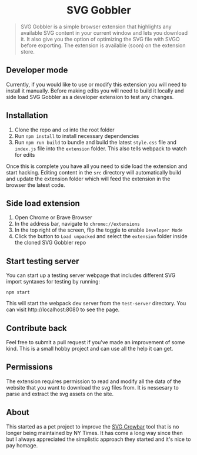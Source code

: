 <h1 align="center">SVG Gobbler</h1>

> SVG Gobbler is a simple browser extension that highlights any available SVG content in your current window and lets you download it. It also give you the option of optimizing the SVG file with SVGO before exporting. The extension is available (soon) on the extension store.

## Developer mode

Currently, if you would like to use or modify this extension you will need to install it manually. Before making edits you will need to build it locally and side load SVG Gobbler as a developer extension to test any changes.

## Installation

1. Clone the repo and `cd` into the root folder
2. Run `npm install` to install necessary dependencies
3. Run `npm run build` to bundle and build the latest `style.css` file and `index.js` file into the `extension` folder. This also tells webpack to watch for edits

Once this is complete you have all you need to side load the extension and start hacking. Editing content in the `src` directory will automatically build and update the extension folder which will feed the extension in the browser the latest code.

## Side load extension

1. Open Chrome or Brave Browser
2. In the address bar, navigate to `chrome://extensions`
3. In the top right of the screen, flip the toggle to enable `Developer Mode`
4. Click the button to `Load unpacked` and select the `extension` folder inside the cloned SVG Gobbler repo

## Start testing server

You can start up a testing server webpage that includes different SVG import syntaxes for testing by running:

```
npm start
```

This will start the webpack dev server from the `test-server` directory. You can visit http://localhost:8080 to see the page.

## Contribute back

Feel free to submit a pull request if you've made an improvement of some kind. This is a small hobby project and can use all the help it can get.

## Permissions

The extension requires permission to read and modify all the data of the website that you want to download the svg files from. It is nessesary to parse and extract the svg assets on the site.

## About

This started as a pet project to improve the [SVG Crowbar](http://nytimes.github.com/svg-crowbar/) tool that is no longer being maintained by NY Times. It has come a long way since then but I always appreciated the simplistic approach they started and it's nice to pay homage.
